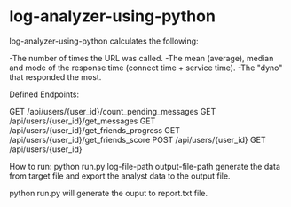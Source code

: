 log-analyzer-using-python
=========================

log-analyzer-using-python calculates the following:

-The number of times the URL was called.
-The mean (average), median and mode of the response time (connect time + service time).
-The "dyno" that responded the most.

Defined Endpoints:

GET /api/users/{user_id}/count_pending_messages
GET /api/users/{user_id}/get_messages
GET /api/users/{user_id}/get_friends_progress
GET /api/users/{user_id}/get_friends_score
POST /api/users/{user_id}
GET /api/users/{user_id}

How to run:
python run.py log-file-path output-file-path generate the data from target file and export the analyst data to the output file.

python run.py will generate the ouput to report.txt file.

